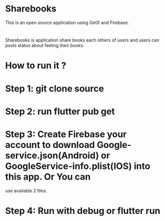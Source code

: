 # Sharebooks
This is an open source application using GetX and Firebase. 
#
Sharebooks is application share books each others of users and users can posts
status about feeling their books.
#
# How to run it ?

# Step 1: git clone source
# Step 2: run flutter pub get
# Step 3: Create Firebase your account to download Google-service.json(Android) or GoogleService-info.plist(IOS) into this app. Or You can 
use available 2 files.
# Step 4: Run with debug or flutter run
